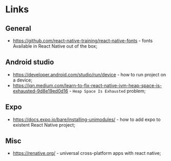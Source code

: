 # Links

## General

- https://github.com/react-native-training/react-native-fonts - fonts Available in React Native out of the box;

## Android studio

- https://developer.android.com/studio/run/device - how to run project on a device;
- https://jqn.medium.com/learn-to-fix-react-native-jvm-heap-space-is-exhausted-9d8e19ed0d16 - `Heap Space Is Exhausted` problem;

## Expo

- https://docs.expo.io/bare/installing-unimodules/ - how to add expo to existent React Native project;

## Misc

- https://renative.org/ - universal cross-platform apps with react native;
